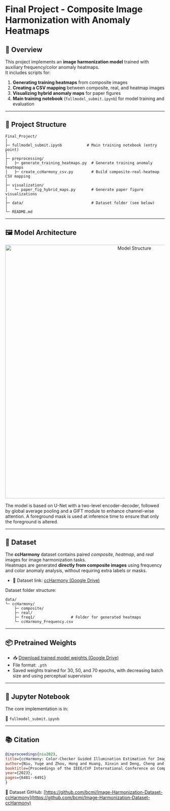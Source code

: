 # Final Project - Composite Image Harmonization with Anomaly Heatmaps

## 📌 Overview
This project implements an **image harmonization model** trained with auxiliary frequency/color anomaly heatmaps.  
It includes scripts for:
1. **Generating training heatmaps** from composite images
2. **Creating a CSV mapping** between composite, real, and heatmap images
3. **Visualizing hybrid anomaly maps** for paper figures
4. **Main training notebook** (`fullmodel_submit.ipynb`) for model training and evaluation

---

## 📂 Project Structure
```text
Final_Project/
│
├─ fullmodel_submit.ipynb           # Main training notebook (entry point)
│
├─ preprocessing/
│   ├─ generate_training_heatmaps.py  # Generate training anomaly heatmaps
│   ├─ create_ccHarmony_csv.py        # Build composite-real-heatmap CSV mapping
│
├─ visualization/
│   └─ paper_fig_hybrid_maps.py       # Generate paper figure visualizations
│
├─ data/                              # Dataset folder (see below)
│
└─ README.md
```

---

## 🖼️ Model Architecture

<div align="center">
  <img src="mastercalss-.drawio.png" alt="Model Structure" width="800"/>
</div>

The model is based on U-Net with a two-level encoder-decoder, followed by global average pooling and a GIFT module to enhance channel-wise attention. A foreground mask is used at inference time to ensure that only the foreground is altered.

---

## 📁 Dataset

The **ccHarmony** dataset contains paired *composite*, *heatmap*, and *real* images for image harmonization tasks.  
Heatmaps are generated **directly from composite images** using frequency and color anomaly analysis, without requiring extra labels or masks.

- 🔗 Dataset link: [ccHarmony (Google Drive)](https://drive.google.com/drive/folders/1Eva_tq4DEfPAlw4Oh5gS0_8jMqmk_gXg?usp=drive_link)

Dataset folder structure:
```text
data/
└─ ccHarmony/
    ├─ composite/
    ├─ real/
    ├─ freq1/                # Folder for generated heatmaps
    └─ ccHarmony_Frequency.csv
```

---

## 📦 Pretrained Weights

- 📥 [Download trained model weights (Google Drive)](https://drive.google.com/drive/folders/1mtueecc8YBBkZYyT4COflL4NLMNmfCPZ?usp=drive_link)
- File format: `.pth`  
- Saved weights trained for 30, 50, and 70 epochs, with decreasing batch size and using perceptual supervision

---

## 📓 Jupyter Notebook

The core implementation is in:

📘 `fullmodel_submit.ipynb`

---

## 📚 Citation

```bibtex
@inproceedings{niu2023,
title={ccHarmony: Color-Checker Guided Illumination Estimation for Image Harmonization},
author={Niu, Yuge and Zhou, Hong and Huang, Xinxin and Deng, Cheng and Ding, Xuan and Yao, Wei and Dong, Xiaopeng},
booktitle={Proceedings of the IEEE/CVF International Conference on Computer Vision (ICCV)},
year={2023},
pages={6481--6491}
}
```

🔗 Dataset GitHub: [https://github.com/bcmi/Image-Harmonization-Dataset-ccHarmony](https://github.com/bcmi/Image-Harmonization-Dataset-ccHarmony)
